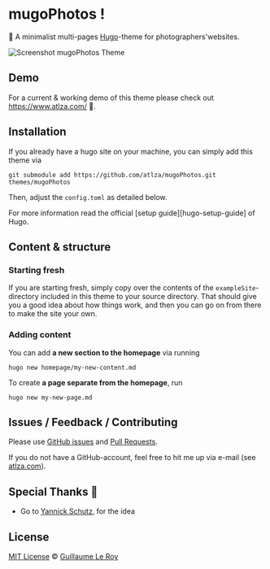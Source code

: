 # mugoPhotos !

📜 A minimalist multi-pages [Hugo](https://gohugo.io/)-theme for photographers'websites.

![Screenshot mugoPhotos Theme](https://raw.githubusercontent.com/janraasch/hugo-scroll/master/images/tn.png)

## Demo

For a current & working demo of this theme please check out https://www.atlza.com/ 🎯.

## Installation

If you already have a hugo site on your machine, you can simply add this theme via

```
git submodule add https://github.com/atlza/mugoPhotos.git themes/mugoPhotos
```

Then, adjust the `config.toml` as detailed below.


For more information read the official [setup guide][hugo-setup-guide] of Hugo.

## Content & structure

### Starting fresh

If you are starting fresh, simply copy over the contents of the `exampleSite`-directory included in this theme to your source directory. That should give you a good idea about how things work, and then you can go on from there to make the site your own.

### Adding content

You can add **a new section to the homepage** via running

```
hugo new homepage/my-new-content.md
```

To create **a page separate from the homepage**, run

```
hugo new my-new-page.md
```

## Issues / Feedback / Contributing

Please use [GitHub issues](https://github.com/atlza/mugoPhotos/issues) and [Pull Requests](https://github.com/atlza/mugoPhotos/pulls).

If you do not have a GitHub-account, feel free to hit me up via e-mail (see [atlza.com](https://www.atlza.com)).

## Special Thanks 🎁

- Go to [Yannick Schutz](https://github.com/ys/bonjour), for the idea 

## License

[MIT License](http://en.wikipedia.org/wiki/MIT_License) © [Guillaume Le Roy](https://www.atlza.com)
